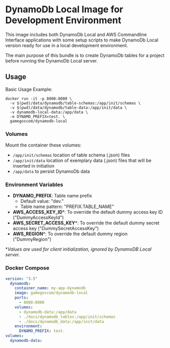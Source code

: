# DynamoDb Local Image for Development Environment

This image includes both DynamoDb Local and AWS Commandline Interface applications with some setup scripts to make
DynamoDb Local version ready for use in a local development environment.

The main purpose of this bundle is to create DynamoDb tables for a project before running the DynamoDb Local server.

## Usage

Basic Usage Example:

```shell
docker run -it -p 8000:8000 \
  -v $(pwd)/data/dynamodb/table-schemas:/app/init/schemas \
  -v $(pwd)/data/dynamodb/table-data:/app/init/data \
  -v dynamodb-local-data:/app/data \
  -e DYNAMO_PREFIX=test. \
  gamegoscom/dynamodb-local
```

### Volumes

Mount the container these volumes:
* `/app/init/schemas` location of table schema (.json) files
* `/app/init/data` location of exemplary data (.json) files that will be inserted in initiation
* `/app/data` to persist DynamoDb data

### Environment Variables

* **DYNAMO_PREFIX**: Table name prefix
  * Default value: "dev."
  * Table name pattern: "PREFIX.TABLE_NAME"
* **AWS_ACCESS_KEY_ID***: To override the default dummy access key ID ("DummyAccessKeyId")
* **AWS_SECRET_ACCESS_KEY***: To override the default dummy secret access key ("DummySecretAccessKey")
* **AWS_REGION***: To override the default dummy region ("DummyRegion")

*_Values are used for client initialization, ignored by DynamoDB Local server._

### Docker Compose

```yaml
version: "3.5"
  dynamodb:
    container_name: my-app-dynamodb
    image: gamegoscom/dynamodb-local
    ports:
      - 8000:8000
    volumes:
      - dynamodb-data:/app/data
      - ./docs/dynamodb_tables:/app/init/schemas
      - ./docs/dynamodb_data:/app/init/data
    environment:
      DYNAMO_PREFIX: test.
volumes:
  dynamodb-data:
```
